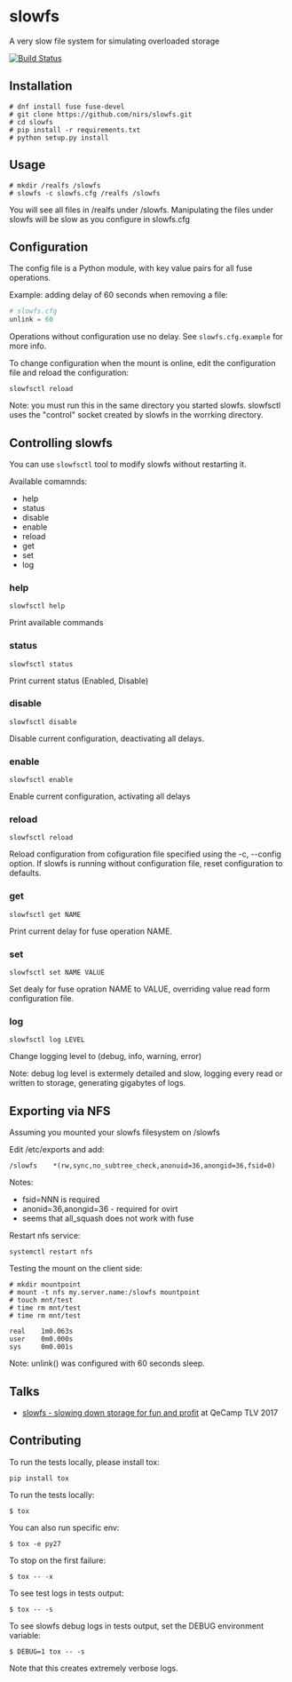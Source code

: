# slowfs
A very slow file system for simulating overloaded storage

[![Build Status](https://travis-ci.org/nirs/slowfs.svg?branch=master)](https://travis-ci.org/nirs/slowfs)

## Installation

```
# dnf install fuse fuse-devel
# git clone https://github.com/nirs/slowfs.git
# cd slowfs
# pip install -r requirements.txt
# python setup.py install
```

## Usage

```
# mkdir /realfs /slowfs
# slowfs -c slowfs.cfg /realfs /slowfs
```

You will see all files in /realfs under /slowfs. Manipulating the files
under slowfs will be slow as you configure in slowfs.cfg

## Configuration

The config file is a Python module, with key value pairs for all fuse
operations.

Example: adding delay of 60 seconds when removing a file:
```python
# slowfs.cfg
unlink = 60
```

Operations without configuration use no delay. See `slowfs.cfg.example` for
more info.

To change configuration when the mount is online, edit the configuration file
and reload the configuration:

```
slowfsctl reload
```

Note: you must run this in the same directory you started slowfs. slowfsctl
uses the "control" socket created by slowfs in the worrking directory.

## Controlling slowfs

You can use `slowfsctl` tool to modify slowfs without restarting it.

Available comamnds:

- help
- status
- disable
- enable
- reload
- get
- set
- log

### help
```
slowfsctl help
```
Print available commands

### status
```
slowfsctl status
```
Print current status (Enabled, Disable)

### disable
```
slowfsctl disable
```
Disable current configuration, deactivating all delays.

### enable
```
slowfsctl enable
```
Enable current configuration, activating all delays

### reload
```
slowfsctl reload
```
Reload configuration from cofiguration file specified using the -c, --config
option. If slowfs is running without configuration file, reset configuration to
defaults.

### get
```
slowfsctl get NAME
```
Print current delay for fuse operation NAME.

### set
```
slowfsctl set NAME VALUE
```
Set dealy for fuse opration NAME to VALUE, overriding value read form
configuration file.

### log
```
slowfsctl log LEVEL
```
Change logging level to (debug, info, warning, error)

Note: debug log level is extermely detailed and slow, logging every read or
written to storage, generating gigabytes of logs.

## Exporting via NFS

Assuming you mounted your slowfs filesystem on /slowfs

Edit /etc/exports and add:
```
/slowfs    *(rw,sync,no_subtree_check,anonuid=36,anongid=36,fsid=0)
```

Notes:
- fsid=NNN is required
- anonid=36,anongid=36 - required for ovirt
- seems that all_squash does not work with fuse

Restart nfs service:
```
systemctl restart nfs
```

Testing the mount on the client side:
```
# mkdir mountpoint
# mount -t nfs my.server.name:/slowfs mountpoint
# touch mnt/test
# time rm mnt/test
# time rm mnt/test

real    1m0.063s
user    0m0.000s
sys     0m0.001s
```

Note: unlink() was configured with 60 seconds sleep.


## Talks

- [slowfs - slowing down storage for fun and profit](https://nirs.github.io/slowfs-qecamp)
at QeCamp TLV 2017


## Contributing

To run the tests locally, please install tox:

```
pip install tox
```

To run the tests locally:
```
$ tox
```

You can also run specific env:
```
$ tox -e py27
```

To stop on the first failure:
```
$ tox -- -x
```

To see test logs in tests output:
```
$ tox -- -s
```

To see slowfs debug logs in tests output, set the DEBUG environment
variable:
```
$ DEBUG=1 tox -- -s
```
Note that this creates extremely verbose logs.
